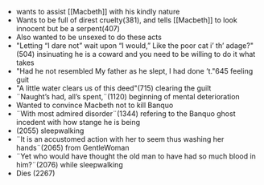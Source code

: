  - wants to assist [[Macbeth]] with his kindly nature
 - Wants to be full of direst cruelty(381), and tells [[Macbeth]] to look innocent but be a serpent(407)
 - Also wanted to be unsexed to do these acts
 - "Letting “I dare not” wait upon “I would,” Like the poor cat i’ th’ adage?"(504) insinuating he is a coward and you need to be willing to do it what takes
 - "Had he not resembled My father as he slept, I had done ’t."645 feeling guit
 - "A little water clears us of this deed"(715) clearing the guilt
 - ¨Naught’s had, all’s spent,¨(1120) beginning of mental deterioration
 - Wanted to convince Macbeth not to kill Banquo
 - ¨With most admired disorder¨(1344) refering to the Banquo ghost incedent with how stange he is being
 - (2055) sleepwalking
 - ¨It is an accustomed action with her to seem thus washing her hands¨(2065) from GentleWoman
 - ¨Yet who would have thought the old man to have had so much blood in him?¨(2076) while sleepwalking
 - Dies (2267)
<!--stackedit_data:
eyJoaXN0b3J5IjpbLTQyNzU3OTgxLDEzMjEwNzk5MTksMjc5Mz
YwMjQyXX0=
-->